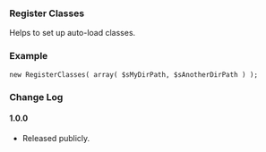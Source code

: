 ### Register Classes

Helps to set up auto-load classes.

### Example
`
new RegisterClasses( array( $sMyDirPath, $sAnotherDirPath ) );
`

### Change Log 

#### 1.0.0
- Released publicly.